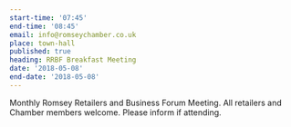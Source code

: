 ```yaml
---
start-time: '07:45'
end-time: '08:45'
email: info@romseychamber.co.uk
place: town-hall
published: true
heading: RRBF Breakfast Meeting
date: '2018-05-08'
end-date: '2018-05-08'
---
```

Monthly Romsey Retailers and Business Forum Meeting. All retailers and Chamber members welcome.
Please inform if attending.
